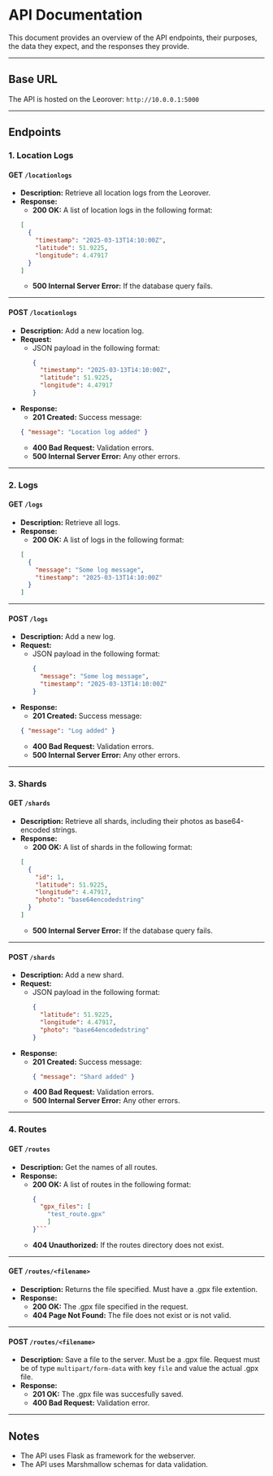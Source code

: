 
# API Documentation

This document provides an overview of the API endpoints, their purposes, the data they expect, and the responses they provide.

---

## Base URL
The API is hosted on the Leorover: `http://10.0.0.1:5000`

---

## Endpoints

### 1. **Location Logs**

#### **GET** `/locationlogs`
- **Description:** Retrieve all location logs from the Leorover.
- **Response:**
    - **200 OK:** A list of location logs in the following format:
    ```json
    [
      {
        "timestamp": "2025-03-13T14:10:00Z",
        "latitude": 51.9225,
        "longitude": 4.47917
      }
    ]
    ```
    - **500 Internal Server Error:** If the database query fails.

---

#### **POST** `/locationlogs`
- **Description:** Add a new location log.
- **Request:**
  - JSON payload in the following format:
    ```json
    {
      "timestamp": "2025-03-13T14:10:00Z",
      "latitude": 51.9225,
      "longitude": 4.47917
    }
    ```
- **Response:**
    - **201 Created:** Success message:
    ```json
    { "message": "Location log added" }
    ```
    - **400 Bad Request:** Validation errors.
    - **500 Internal Server Error:** Any other errors.

---

### 2. **Logs**

#### **GET** `/logs`
- **Description:** Retrieve all logs.
- **Response:**
    - **200 OK:** A list of logs in the following format:
    ```json
    [
      {
        "message": "Some log message",
        "timestamp": "2025-03-13T14:10:00Z"
      }
    ]
    ```

---

#### **POST** `/logs`
- **Description:** Add a new log.
- **Request:**
  - JSON payload in the following format:
    ```json
    {
      "message": "Some log message",
      "timestamp": "2025-03-13T14:10:00Z"
    }
    ```
- **Response:**
    - **201 Created:** Success message:
    ```json
    { "message": "Log added" }
    ```
    - **400 Bad Request:** Validation errors.
    - **500 Internal Server Error:** Any other errors.

---

### 3. **Shards**

#### **GET** `/shards`
- **Description:** Retrieve all shards, including their photos as base64-encoded strings.
- **Response:**
    - **200 OK:** A list of shards in the following format:
    ```json
    [
      {
        "id": 1,
        "latitude": 51.9225,
        "longitude": 4.47917,
        "photo": "base64encodedstring"
      }
    ]
    ```
    - **500 Internal Server Error:** If the database query fails.

---

#### **POST** `/shards`
- **Description:** Add a new shard.
- **Request:**
  - JSON payload in the following format:
    ```json
    {
      "latitude": 51.9225,
      "longitude": 4.47917,
      "photo": "base64encodedstring"
    }
    ```
- **Response:**
    - **201 Created:** Success message:
      ```json
      { "message": "Shard added" }
      ```
    - **400 Bad Request:** Validation errors.
    - **500 Internal Server Error:** Any other errors.

---

### 4. **Routes**

#### **GET** `/routes`
- **Description:** Get the names of all routes.
- **Response:**
    - **200 OK:** A list of routes in the following format:
      ```json
      {
        "gpx_files": [
          "test_route.gpx"
          ]
      }```
    - **404 Unauthorized:** If the routes directory does not exist.

---

#### **GET** `/routes/<filename>`
- **Description:** Returns the file specified. Must have a .gpx file extention.
- **Response:**
    - **200 OK:** The .gpx file specified in the request.
    - **404 Page Not Found:** The file does not exist or is not valid.

---

#### **POST** `/routes/<filename>`
- **Description:** Save a file to the server. Must be a .gpx file. Request must be of type `multipart/form-data` with key `file` and value the actual .gpx file. 
- **Response:** 
    - **201 OK:** The .gpx file was succesfully saved.
    - **400 Bad Request:** Validation error.

---

## Notes
- The API uses Flask as framework for the webserver.
- The API uses Marshmallow schemas for data validation.